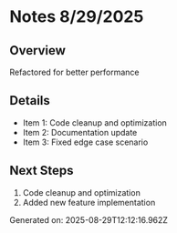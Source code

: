 # Notes 8/29/2025

## Overview
Refactored for better performance

## Details
- Item 1: Code cleanup and optimization
- Item 2: Documentation update
- Item 3: Fixed edge case scenario

## Next Steps
1. Code cleanup and optimization
2. Added new feature implementation

Generated on: 2025-08-29T12:12:16.962Z
